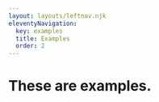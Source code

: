 ```yaml
---
layout: layouts/leftnav.njk
eleventyNavigation:
  key: examples
  title: Examples
  order: 2
---
```


# These are examples.